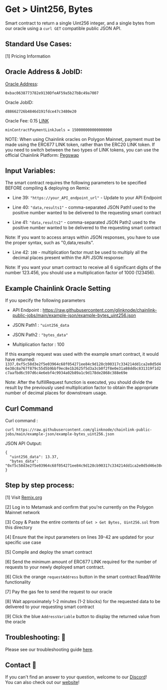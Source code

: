 # Get > Uint256, Bytes
Smart contract to return a single Uint256 integer, and a single bytes from our oracle using a `curl GET` compatible public JSON API.

## Standard Use Cases:
[1] Pricing Information

## Oracle Address & JobID:
[Oracle Address](https://polygonscan.com/address/0xbac0638773782e9130DfeAF59a5b27bBc49a7007): 
```
0xbac0638773782e9130DfeAF59a5b27bBc49a7007
```
Oracle JobID: 
```
d88662726b4846d191fdce47c3480e20
```
Oracle Fee: 0.15 [LINK](https://polygonscan.com/address/0xb0897686c545045afc77cf20ec7a532e3120e0f1)
```
minContractPaymentLinkJuels = 150000000000000000
```

NOTE: When using Chainlink oracles on Polygon Mainnet, payment must be made using the ERC677 LINK token, rather than the ERC20 LINK token. If you need to switch between the two types of LINK tokens, you can use the official Chainlink Platform: [Pegswap](https://pegswap.chain.link/)


## Input Variables:
The smart contract requires the following parameters to be specified BEFORE compiling & deploying on Remix:

* Line 39: `"https://your_API_endpoint_url"` - Update to your API Endpoint

* Line 40: `"data,results1"` - comma-separated JSON Path1 used to the positive number wanted to be delivered to the requesting smart contract

* Line 41: `"data,results2"` - comma-separated JSON Path2 used to the positive number wanted to be delivered to the requesting smart contract

Note: If you want to access arrays within JSON responses, you have to use the proper syntax, such as "0,data,results".

* Line 42: `100` - multiplication factor must be used to multiply all the decimal places present within the API JSON response:

Note: If you want your smart contract to receive all 6 significant digits of the number 123.456, you should use a multiplication factor of 1000 (123456).

## Example Chainlink Oracle Setting
If you specify the following parameters

* API Endpoint : https://raw.githubusercontent.com/glinknode/chainlink-public-jobs/main/example-json/example-bytes_uint256.json

* JSON Path1 : `"uint256_data`

* JSON Path2 : `"bytes_data"`

* Multiplication factor : 100

If this example request was used with the example smart contract, it would have returned: `1337,0xf5c58d3e2f5e03964c68f054271ee84c9d128cb90317c334214dd1ca2e0d5d46e38c8a767f879c55d5b9bbf9ec8e1b2625f5d3a3cb0f2f8e0e31a88ddbc831319f1d2c7aafbd6c597d6c4e6ebf4c9934a02b89a1c9d178de2868c388e69e`

Note: After the fulfillRequest function is executed, you should divide the result by the previously used multiplication factor to obtain the appropriate number of decimal places for downstream usage.

## Curl Command
Curl command : 
```
curl https://raw.githubusercontent.com/glinknode/chainlink-public-jobs/main/example-json/example-bytes_uint256.json
```

JSON API Output:
```
{
  "uint256_data": 13.37,
  "bytes_data": "0xf5c58d3e2f5e03964c68f054271ee84c9d128cb90317c334214dd1ca2e0d5d46e38c8a767f879c55d5b9bbf9ec8e1b2625f5d3a3cb0f2f8e0e31a88ddbc831319f1d2c7aafbd6c597d6c4e6ebf4c9934a02b89a1c9d178de2868c388e69e"
}
```

## Step by step process:
[1] Visit [Remix.org](https://remix.ethereum.org/)

[2] Log in to Metamask and confirm that you're currently on the Polygon Mainnet network

[3] Copy & Paste the entire contents of `Get > Get Bytes, Uint256.sol` from this directory

[4] Ensure that the input parameters on lines 39-42 are updated for your specific use case

[5] Compile and deploy the smart contract

[6] Send the minimum amount of ERC677 LINK required for the number of requests to your newly deployed smart contract.

[6] Click the orange `requestAddress` button in the smart contract Read/Write functionality

[7] Pay the gas fee to send the request to our oracle

[8] Wait approximately 1-2 minutes (1-2 blocks) for the requested data to be delivered to your requesting smart contract

[9] Click the blue `AddressVariable` button to display the returned value from the oracle

## Troubleshooting: :nut_and_bolt:
Please see our troubleshooting guide [here](https://github.com/glinknode/chainlink-public-jobs#troubleshooting-nut_and_bolt).

## Contact :iphone:
If you can't find an answer to your question, welcome to our [Discord](https://discord.gg/a69JjGd3y6)!  
You can also check out our [website](https://www.glink.solutions)!




